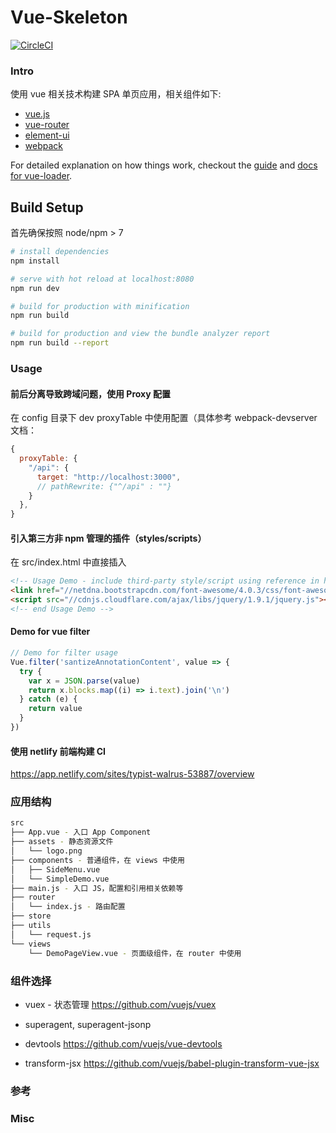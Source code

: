 
# Vue-Skeleton

[![CircleCI](https://circleci.com/gh/gaohailang/bookstore-web.svg?style=svg)](https://circleci.com/gh/gaohailang/bookstore-web)

### Intro

使用 vue 相关技术构建 SPA 单页应用，相关组件如下:


- [vue.js](https://cn.vuejs.org/v2/guide/index.html)
- [vue-router](https://router.vuejs.org/zh-cn/)
- [element-ui](http://element.eleme.io/#/)
- [webpack](https://webpack.js.org/)

For detailed explanation on how things work, checkout the [guide](http://vuejs-templates.github.io/webpack/) and [docs for vue-loader](http://vuejs.github.io/vue-loader).


## Build Setup

首先确保按照 node/npm > 7

``` bash
# install dependencies
npm install

# serve with hot reload at localhost:8080
npm run dev

# build for production with minification
npm run build

# build for production and view the bundle analyzer report
npm run build --report
```

### Usage

#### 前后分离导致跨域问题，使用 Proxy 配置

在 config 目录下 dev proxyTable 中使用配置（具体参考 webpack-devserver 文档：

```js
{
  proxyTable: {
    "/api": {
      target: "http://localhost:3000",
      // pathRewrite: {"^/api" : ""}
    }
  },
}
```

#### 引入第三方非 npm 管理的插件（styles/scripts）

在 src/index.html 中直接插入

```html
<!-- Usage Demo - include third-party style/script using reference in html-->
<link href="//netdna.bootstrapcdn.com/font-awesome/4.0.3/css/font-awesome.css" rel="stylesheet">
<script src="//cdnjs.cloudflare.com/ajax/libs/jquery/1.9.1/jquery.js"></script>
<!-- end Usage Demo -->
```

#### Demo for vue filter

```js
// Demo for filter usage
Vue.filter('santizeAnnotationContent', value => {
  try {
    var x = JSON.parse(value)
    return x.blocks.map((i) => i.text).join('\n')
  } catch (e) {
    return value
  }
})
```

#### 使用 netlify 前端构建 CI

https://app.netlify.com/sites/typist-walrus-53887/overview


### 应用结构

```sh
src
├── App.vue - 入口 App Component
├── assets - 静态资源文件
│   └── logo.png
├── components - 普通组件，在 views 中使用
│   ├── SideMenu.vue
│   └── SimpleDemo.vue
├── main.js - 入口 JS，配置和引用相关依赖等
├── router
│   └── index.js - 路由配置
├── store
├── utils
│   └── request.js
└── views
    └── DemoPageView.vue - 页面级组件，在 router 中使用
```

### 组件选择

- vuex - 状态管理
https://github.com/vuejs/vuex

- superagent, superagent-jsonp

- devtools
https://github.com/vuejs/vue-devtools

- transform-jsx
https://github.com/vuejs/babel-plugin-transform-vue-jsx


### 参考

### Misc

